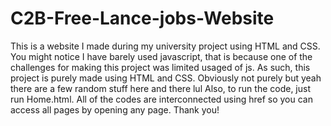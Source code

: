 # C2B-Free-Lance-jobs-Website

This is a website I made during my university project using HTML and CSS. 
You might notice I have barely used javascript, that is because one of the challenges for making this project was limited usaged of js.
As such, this project is purely made using HTML and CSS. Obviously not purely but yeah there are a few random stuff here and there lul
Also, to run the code, just run Home.html. All of the codes are interconnected using href so you can access all pages by opening any page.
Thank you!
